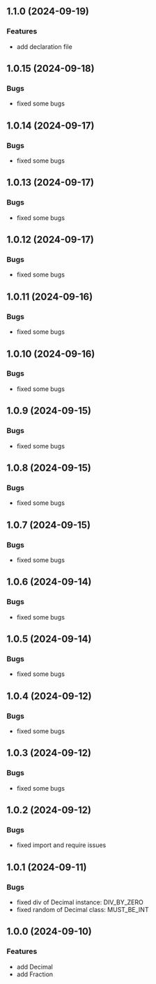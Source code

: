 ## 1.1.0 (2024-09-19)

### Features

- add declaration file

## 1.0.15 (2024-09-18)

### Bugs

- fixed some bugs

## 1.0.14 (2024-09-17)

### Bugs

- fixed some bugs

## 1.0.13 (2024-09-17)

### Bugs

- fixed some bugs

## 1.0.12 (2024-09-17)

### Bugs

- fixed some bugs

## 1.0.11 (2024-09-16)

### Bugs

- fixed some bugs

## 1.0.10 (2024-09-16)

### Bugs

- fixed some bugs

## 1.0.9 (2024-09-15)

### Bugs

- fixed some bugs

## 1.0.8 (2024-09-15)

### Bugs

- fixed some bugs

## 1.0.7 (2024-09-15)

### Bugs

- fixed some bugs

## 1.0.6 (2024-09-14)

### Bugs

- fixed some bugs

## 1.0.5 (2024-09-14)

### Bugs

- fixed some bugs

## 1.0.4 (2024-09-12)

### Bugs

- fixed some bugs

## 1.0.3 (2024-09-12)

### Bugs

- fixed some bugs

## 1.0.2 (2024-09-12)

### Bugs

- fixed import and require issues

## 1.0.1 (2024-09-11)

### Bugs

- fixed div of Decimal instance: DIV_BY_ZERO
- fixed random of Decimal class: MUST_BE_INT

## 1.0.0 (2024-09-10)

### Features

- add Decimal
- add Fraction

